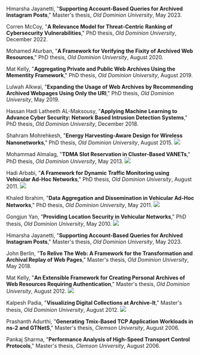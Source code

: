 Himarsha Jayanetti, "**Supporting Account-Based Queries for Archived Instagram Posts**," Master's thesis, *Old Dominion University*, May 2023. <a href='https://digitalcommons.odu.edu/computerscience_etds/139/' target='_blank'><i class='fas fa-fw fa-link'></i></a>

Corren McCoy, "**A Relevance Model for Threat-Centric Ranking of Cybersecurity Vulnerabilities**," PhD thesis, *Old Dominion University*, December 2022. <a href='https://digitalcommons.odu.edu/computerscience_etds/136/' target='_blank'><i class='fas fa-fw fa-link'></i></a>

Mohamed Aturban, "**A Framework for Verifying the Fixity of Archived Web Resources**," PhD thesis, *Old Dominion University*, August 2020. <a href='https://digitalcommons.odu.edu/computerscience_etds/125/' target='_blank'><i class='fas fa-fw fa-link'></i></a>

Mat Kelly, "**Aggregating Private and Public Web Archives Using the Mementity Framework**," PhD thesis, *Old Dominion University*, August 2019. <a href='https://digitalcommons.odu.edu/computerscience_etds/94/' target='_blank'><i class='fas fa-fw fa-link'></i></a>

Lulwah Alkwai, "**Expanding the Usage of Web Archives by Recommending Archived Webpages Using Only the URI**," PhD thesis, *Old Dominion University*, May 2019. <a href='https://digitalcommons.odu.edu/computerscience_etds/90' target='_blank'><i class='fas fa-fw fa-link'></i></a>

Hassan Hadi Latheeth AL-Maksousy, "**Applying Machine Learning to Advance Cyber Security: Network Based Intrusion Detection Systems**," PhD thesis, *Old Dominion University*, December 2018. <a href='https://digitalcommons.odu.edu/computerscience_etds/42' target='_blank'><i class='fas fa-fw fa-link'></i></a>

Shahram Mohrehkesh, "**Energy Harvesting-Aware Design for Wireless Nanonetworks**," PhD thesis, *Old Dominion University*, August 2015. <a href='http://digitalcommons.odu.edu/computerscience_etds/2/' target='_blank'><i class='fas fa-fw fa-link'></i></a> <a href='http://www.cs.odu.edu/~mweigle/papers/mohrehkesh-dissertation-2015.pdf' target='_blank'><i class='fas fa-solid fa-file-pdf' style='color: {{ page.acrobat-color }}'></i></a> <a href='http://www.slideshare.net/mweigle/energy-harvestingaware-design-for-wireless-nanonetworks' target='_blank' class='btn btn--mcwslideshare'><img src='../images/slideshare-16px-high.png'/></a>

Mohammad Almalag, "**TDMA Slot Reservation in Cluster-Based VANETs**," PhD thesis, *Old Dominion University*, May 2013. <a href='https://digitalcommons.odu.edu/computerscience_etds/9' target='_blank'><i class='fas fa-fw fa-link'></i></a> <a href='http://www.cs.odu.edu/~mweigle/papers/almalag-dissertation-2013.pdf' target='_blank'><i class='fas fa-solid fa-file-pdf' style='color: {{ page.acrobat-color }}'></i></a> <a href='http://www.slideshare.net/mweigle/defense-final-19921446' target='_blank' class='btn btn--mcwslideshare'><img src='../images/slideshare-16px-high.png'/></a>

Hadi Arbabi, "**A Framework for Dynamic Traffic Monitoring using Vehicular Ad-Hoc Networks**," PhD thesis, *Old Dominion University*, August 2011. <a href='https://digitalcommons.odu.edu/computerscience_etds/8' target='_blank'><i class='fas fa-fw fa-link'></i></a> <a href='http://www.cs.odu.edu/~mweigle/papers/arbabi-dissertation-2011.pdf' target='_blank'><i class='fas fa-solid fa-file-pdf' style='color: {{ page.acrobat-color }}'></i></a> <a href='http://www.slideshare.net/mweigle/a-framework-for-dynamic-traffic-monitoring-using-vehicular-adhoc-networks-8765710/' target='_blank' class='btn btn--mcwslideshare'><img src='../images/slideshare-16px-high.png'/></a>

Khaled Ibrahim, "**Data Aggregation and Dissemination in Vehicular Ad-Hoc Networks**," PhD thesis, *Old Dominion University*, May 2011. <a href='https://digitalcommons.odu.edu/computerscience_etds/7' target='_blank'><i class='fas fa-fw fa-link'></i></a> <a href='http://www.cs.odu.edu/~mweigle/papers/ibrahim-dissertation-2011.pdf' target='_blank'><i class='fas fa-solid fa-file-pdf' style='color: {{ page.acrobat-color }}'></i></a> <a href='http://www.slideshare.net/mweigle/data-aggregation-and-dissemination-in-vehicular-adhoc-networks' target='_blank' class='btn btn--mcwslideshare'><img src='../images/slideshare-16px-high.png'/></a>

Gongjun Yan, "**Providing Location Security in Vehicular Networks**," PhD thesis, *Old Dominion University*, May 2010. <a href='https://digitalcommons.odu.edu/computerscience_etds/5' target='_blank'><i class='fas fa-fw fa-link'></i></a> <a href='http://www.cs.odu.edu/~mweigle/papers/yan-dissertation-2010.pdf' target='_blank'><i class='fas fa-solid fa-file-pdf' style='color: {{ page.acrobat-color }}'></i></a> <a href='http://www.slideshare.net/mweigle/providing-location-security-in-vehicular-networks' target='_blank' class='btn btn--mcwslideshare'><img src='../images/slideshare-16px-high.png'/></a>

Himarsha Jayanetti, "**Supporting Account-Based Queries for Archived Instagram Posts**," Master's thesis, *Old Dominion University*, May 2023. <a href='https://digitalcommons.odu.edu/computerscience_etds/139/' target='_blank'><i class='fas fa-fw fa-link'></i></a>

John Berlin, "**To Relive The Web: A Framework for the Transformation and Archival Replay of Web Pages**," Master's thesis, *Old Dominion University*, May 2018. <a href='https://digitalcommons.odu.edu/computerscience_etds/38/' target='_blank'><i class='fas fa-fw fa-link'></i></a> <a href='http://www.cs.odu.edu/~mweigle/papers/berlin-ms-thesis-18.pdf' target='_blank'><i class='fas fa-solid fa-file-pdf' style='color: {{ page.acrobat-color }}'></i></a>

Mat Kelly, "**An Extensible Framework for Creating Personal Archives of Web Resources Requiring Authentication**," Master's thesis, *Old Dominion University*, August 2012. <a href='https://digitalcommons.odu.edu/computerscience_etds/6' target='_blank'><i class='fas fa-fw fa-link'></i></a> <a href='http://www.cs.odu.edu/~mweigle/papers/kelly-thesis12.pdf' target='_blank'><i class='fas fa-solid fa-file-pdf' style='color: {{ page.acrobat-color }}'></i></a> <a href='http://www.slideshare.net/matkelly01/an-extensible-framework-for-creating-personal-web-archives-of-content-behind-authentication' target='_blank' class='btn btn--mcwslideshare'><img src='../images/slideshare-16px-high.png'/></a>

Kalpesh Padia, "**Visualizing Digital Collections at Archive-It**," Master's thesis, *Old Dominion University*, August 2012. <a href='https://digitalcommons.odu.edu/computerscience_etds/4' target='_blank'><i class='fas fa-fw fa-link'></i></a> <a href='http://www.cs.odu.edu/~mweigle/papers/padia-thesis12.pdf' target='_blank'><i class='fas fa-solid fa-file-pdf' style='color: {{ page.acrobat-color }}'></i></a> <a href='http://www.slideshare.net/kallumama24/ms-thesis-defense-aug-2012-visualizing-digital-collections-at-archiveit' target='_blank' class='btn btn--mcwslideshare'><img src='../images/slideshare-16px-high.png'/></a>

Prashanth Adurthi, "**Generating Tmix-Based TCP Application Workloads in ns-2 and GTNetS**," Master's thesis, *Clemson University*, August 2006. <a href='http://www.cs.odu.edu/~mweigle/papers/adurthi-thesis06.pdf' target='_blank'><i class='fas fa-solid fa-file-pdf' style='color: {{ page.acrobat-color }}'></i></a>

Pankaj Sharma, "**Performance Analysis of High-Speed Transport Control Protocols**," Master's thesis, *Clemson University*, August 2006. <a href='http://www.cs.odu.edu/~mweigle/papers/sharma-thesis06.pdf' target='_blank'><i class='fas fa-solid fa-file-pdf' style='color: {{ page.acrobat-color }}'></i></a>

